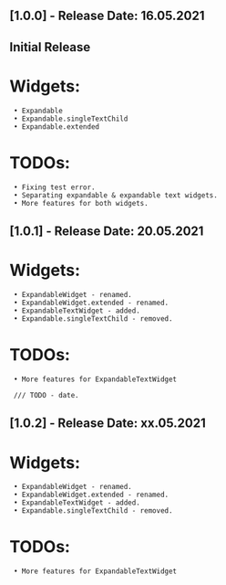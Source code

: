 ## [1.0.0] - Release Date: 16.05.2021

## Initial Release ##
   # Widgets:
     • Expandable
     • Expandable.singleTextChild
     • Expandable.extended

   # TODOs:
     • Fixing test error.
     • Separating expandable & expandable text widgets.
     • More features for both widgets.

## [1.0.1] - Release Date: 20.05.2021

   # Widgets:
     • ExpandableWidget - renamed.
     • ExpandableWidget.extended - renamed.
     • ExpandableTextWidget - added.
     • Expandable.singleTextChild - removed.

   # TODOs:
     • More features for ExpandableTextWidget

     /// TODO - date.
## [1.0.2] - Release Date: xx.05.2021

   # Widgets:
     • ExpandableWidget - renamed.
     • ExpandableWidget.extended - renamed.
     • ExpandableTextWidget - added.
     • Expandable.singleTextChild - removed.

   # TODOs:
     • More features for ExpandableTextWidget